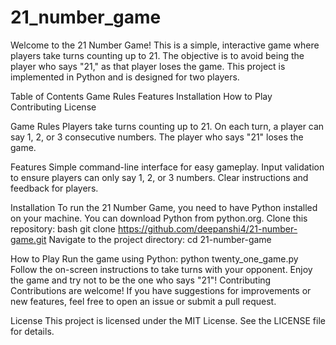 # 21_number_game
Welcome to the 21 Number Game! This is a simple, interactive game where players take turns counting up to 21. The objective is to avoid being the player who says "21," as that player loses the game. This project is implemented in Python and is designed for two players.

Table of Contents
Game Rules
Features
Installation
How to Play
Contributing
License

Game Rules
Players take turns counting up to 21.
On each turn, a player can say 1, 2, or 3 consecutive numbers.
The player who says "21" loses the game.

Features
Simple command-line interface for easy gameplay.
Input validation to ensure players can only say 1, 2, or 3 numbers.
Clear instructions and feedback for players.

Installation
To run the 21 Number Game, you need to have Python installed on your machine. You can download Python from python.org.
Clone this repository:
bash
git clone https://github.com/deepanshi4/21-number-game.git
Navigate to the project directory:
cd 21-number-game

How to Play
Run the game using Python: python twenty_one_game.py
Follow the on-screen instructions to take turns with your opponent.
Enjoy the game and try not to be the one who says "21"!
Contributing
Contributions are welcome! If you have suggestions for improvements or new features, feel free to open an issue or submit a pull request.

License
This project is licensed under the MIT License. See the LICENSE file for details.
